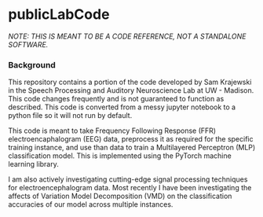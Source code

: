 # publicLabCode
*NOTE: THIS IS MEANT TO BE A CODE REFERENCE, NOT A STANDALONE SOFTWARE.*

### Background
This repository contains a portion of the code developed by Sam Krajewski in the Speech Processing and Auditory Neuroscience Lab at UW - Madison. This code changes frequently and is not guaranteed to function as described. This code is converted from a messy jupyter notebook to a python file so it will not run by default. 

This code is meant to take Frequency Following Response (FFR) electroencaphalogram (EEG) data, preprocess it as required for the specific training instance, and use than data to train a Multilayered Perceptron (MLP) classification model. This is implemented using the PyTorch machine learning library. 

I am also actively investigating cutting-edge signal processing techniques for electroencephalogram data. Most recently I have been investigating the affects of Variation Model Decomposition (VMD) on the classification accuracies of our model across multiple instances.
